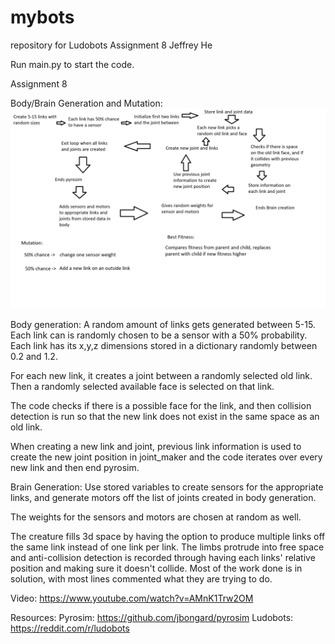 # mybots
repository for Ludobots Assignment 8
Jeffrey He

Run main.py to start the code.

Assignment 8


Body/Brain Generation and Mutation:
![My Image](diagram_linkjoint.png)


Body generation:
A random amount of links gets generated between 5-15.
Each link can is randomly chosen to be a sensor with a 50% probability.
Each link has its x,y,z dimensions stored in a dictionary randomly between 0.2 and 1.2.

For each new link, it creates a joint between a randomly selected old link. Then a randomly selected available face is selected on that link.

The code checks if there is a possible face for the link, and then collision detection is run so that the new link does not exist in the same space as an old link.

When creating a new link and joint, previous link information is used to create the new joint position in joint_maker and the code iterates over every new link and then end pyrosim.


Brain Generation:
Use stored variables to create sensors for the appropriate links, and generate motors off the list of joints created in body generation.

The weights for the sensors and motors are chosen at random as well.


The creature fills 3d space by having the option to produce multiple links off the same link instead of one link per link. The limbs protrude into free space and anti-collision detection is recorded through having each links' relative position and making sure it doesn't collide.
Most of the work done is in solution, with most lines commented what they are trying to do.

Video: https://www.youtube.com/watch?v=AMnK1Trw2OM

Resources:
Pyrosim: https://github.com/jbongard/pyrosim
Ludobots: https://reddit.com/r/ludobots
